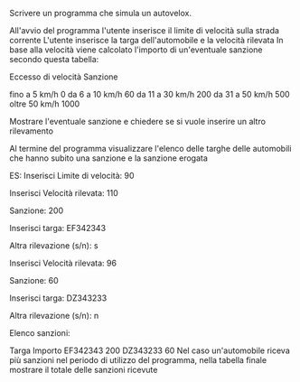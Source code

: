 Scrivere un programma che simula un autovelox.

All'avvio del programma l'utente inserisce il limite di velocità sulla strada corrente
L'utente inserisce la targa dell'automobile e la velocità rilevata
In base alla velocità viene calcolato l'importo di un'eventuale sanzione secondo questa tabella:

Eccesso di velocità	Sanzione

fino a 5 km/h	0
da 6 a 10 km/h	60
da 11 a 30 km/h	200
da 31 a 50 km/h	500
oltre 50 km/h	1000

Mostrare l'eventuale sanzione e chiedere se si vuole inserire un altro rilevamento

Al termine del programma visualizzare l'elenco delle targhe delle automobili che hanno subito una sanzione e la sanzione erogata

ES: Inserisci Limite di velocità: 90

Inserisci Velocità rilevata: 110

Sanzione: 200

Inserisci targa: EF342343

Altra rilevazione (s/n): s

Inserisci Velocità rilevata: 96

Sanzione: 60

Inserisci targa: DZ343233

Altra rilevazione (s/n): n

Elenco sanzioni:

Targa	Importo
EF342343	200
DZ343233	60
Nel caso un'automobile riceva più sanzioni nel periodo di utilizzo del programma, nella tabella finale mostrare il totale delle sanzioni ricevute
